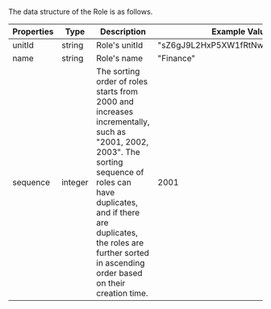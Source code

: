 The data structure of the Role is as follows.

| Properties | Type    | Description                                                                                                                                                                                                                                                        | Example Value                     |
| ---------- | ------- | ------------------------------------------------------------------------------------------------------------------------------------------------------------------------------------------------------------------------------------------------------------------ | --------------------------------- |
| unitId     | string  | Role's unitId                                                                                                                                                                                                                                                      | "sZ6gJ9L2HxP5XW1fRtNwE4zKqVcY7yM" |
| name       | string  | Role's name                                                                                                                                                                                                                                                        | "Finance"                         |
| sequence   | integer | The sorting order of roles starts from 2000 and increases incrementally, such as "2001, 2002, 2003". The sorting sequence of roles can have duplicates, and if there are duplicates, the roles are further sorted in ascending order based on their creation time. | 2001                            |